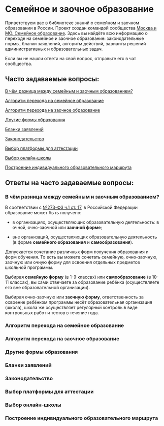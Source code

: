 # Семейное и заочное образование

Приветствуем вас в библиотеке знаний о семейном и заочном образовании в России. Проект создан командой сообщества [Москва и МО. Семейное образование](https://t.me/joinchat/ZKhLFj0mLqI1NzMy). Здесь вы найдёте всю информацию о переходе на семейное и заочное образование: законодательные нормы, бланки заявлений, алгоритм действий, варианты решений административных и образовательных задач.

Если вы не нашли ответа на свой вопрос, отправьте его в чат сообщества.

## Часто задаваемые вопросы:

[В чём разница между семейным и заочным образованием?](#в-чём-разница-между-семейным-и-заочным-образованием)
 
[Алгоритм перехода на семейное образование](#алгоритм-перехода-на-семейное-образование)

[Алгоритм перехода на заочное образование](#алгоритм-перехода-на-заочное-образование)

[Другие формы образования](#другие-формы-образования)

[Бланки заявлений](#бланки-заявлений)

[Законодательство](#законодательство)

[Выбор платформы для аттестации](#выбор-платформы-для-аттестации)

[Выбор онлайн-школы](#выбор-онлайн-школы)

[Построение индивидуального образовательного маршрута](#построение-индивидуального-образовательного-маршрута)


## Ответы на часто задаваемые вопросы:

### В чём разница между семейным и заочным образованием?

В соответствии с  [№273-ФЗ ч.1 ст. 17](http://www.consultant.ru/document/cons_doc_LAW_140174/affd388ac5d286d2ddbd5a1fc91c0d9b0bc06984/), в Российской Федерации образование может быть получено:

- в организациях, осуществляющих образовательную деятельность: в очной, очно-заочной или  **заочной форме**;

- вне организаций, осуществляющих образовательную деятельность (в форме **семейного образования** и **самообразования**).

Допускается сочетание различных форм получения образования и форм обучения. То есть вы можете сочетать семейную, очно-заочную, заочную или очную форму для освоения отдельных предметов школьной программы.

Выбирая **семейную форму** (в 1-9 классах) или **самообразование** (в 10-11 классах), вы сами отвечаете за образование ребёнка (осуществляете его вне образовательной организации).

Выбирая очно-заочную или **заочную форму**, ответственность за освоение ребёнком программы несёт образовательная организация (школа), школа же осуществляет регулярный контроль в виде контрольных работ и тестов в течение года.


### Алгоритм перехода на семейное образование

### Алгоритм перехода на заочное образование

### Другие формы образования

### Бланки заявлений

### Законодательство

### Выбор платформы для аттестации

### Выбор онлайн-школы

### Построение индивидуального образовательного маршрута



